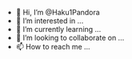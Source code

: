 - 👋 Hi, I’m @Haku1Pandora
- 👀 I’m interested in ...
- 🌱 I’m currently learning ...
- 💞️ I’m looking to collaborate on ...
- 📫 How to reach me ...

<!---
Haku1Pandora/Haku1Pandora is a ✨ special ✨ repository because its `README.md` (this file) appears on your GitHub profile.
You can click the Preview link to take a look at your changes.
--->
